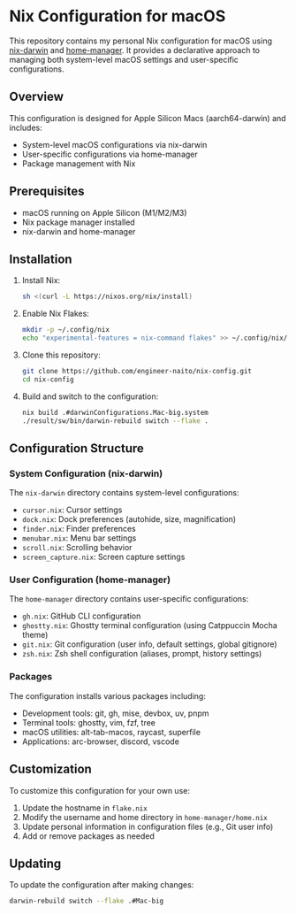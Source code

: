 # Nix Configuration for macOS

This repository contains my personal Nix configuration for macOS using [nix-darwin](https://github.com/LnL7/nix-darwin) and [home-manager](https://github.com/nix-community/home-manager). 
It provides a declarative approach to managing both system-level macOS settings and user-specific configurations.

## Overview

This configuration is designed for Apple Silicon Macs (aarch64-darwin) and includes:

- System-level macOS configurations via nix-darwin
- User-specific configurations via home-manager
- Package management with Nix

## Prerequisites

- macOS running on Apple Silicon (M1/M2/M3)
- Nix package manager installed
- nix-darwin and home-manager

## Installation

1. Install Nix:
   ```bash
   sh <(curl -L https://nixos.org/nix/install)
   ```

2. Enable Nix Flakes:
   ```bash
   mkdir -p ~/.config/nix
   echo "experimental-features = nix-command flakes" >> ~/.config/nix/nix.conf
   ```

3. Clone this repository:
   ```bash
   git clone https://github.com/engineer-naito/nix-config.git
   cd nix-config
   ```

4. Build and switch to the configuration:
   ```bash
   nix build .#darwinConfigurations.Mac-big.system
   ./result/sw/bin/darwin-rebuild switch --flake .
   ```

## Configuration Structure

### System Configuration (nix-darwin)

The `nix-darwin` directory contains system-level configurations:

- `cursor.nix`: Cursor settings
- `dock.nix`: Dock preferences (autohide, size, magnification)
- `finder.nix`: Finder preferences
- `menubar.nix`: Menu bar settings
- `scroll.nix`: Scrolling behavior
- `screen_capture.nix`: Screen capture settings

### User Configuration (home-manager)

The `home-manager` directory contains user-specific configurations:

- `gh.nix`: GitHub CLI configuration
- `ghostty.nix`: Ghostty terminal configuration (using Catppuccin Mocha theme)
- `git.nix`: Git configuration (user info, default settings, global gitignore)
- `zsh.nix`: Zsh shell configuration (aliases, prompt, history settings)

### Packages

The configuration installs various packages including:

- Development tools: git, gh, mise, devbox, uv, pnpm
- Terminal tools: ghostty, vim, fzf, tree
- macOS utilities: alt-tab-macos, raycast, superfile
- Applications: arc-browser, discord, vscode

## Customization

To customize this configuration for your own use:

1. Update the hostname in `flake.nix`
2. Modify the username and home directory in `home-manager/home.nix`
3. Update personal information in configuration files (e.g., Git user info)
4. Add or remove packages as needed

## Updating

To update the configuration after making changes:

```bash
darwin-rebuild switch --flake .#Mac-big
```
